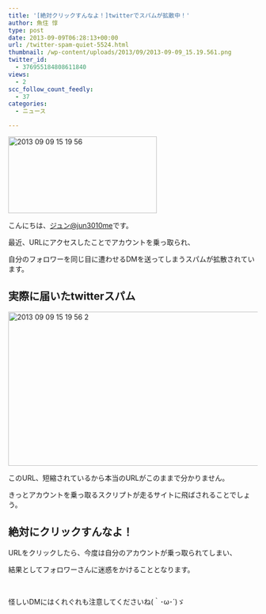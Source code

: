 ```yaml
---
title: '[絶対クリックすんなよ！]twitterでスパムが拡散中！'
author: 魚住 惇
type: post
date: 2013-09-09T06:28:13+00:00
url: /twitter-spam-quiet-5524.html
thumbnail: /wp-content/uploads/2013/09/2013-09-09_15.19.561.png
twitter_id:
  - 376955184808611840
views:
  - 2
scc_follow_count_feedly:
  - 37
categories:
  - ニュース

---
```

<img decoding="async" loading="lazy" title="2013-09-09_15.19.56.png" src="/wp-content/uploads/2013/09/2013-09-09_15.19.56.png" alt="2013 09 09 15 19 56" width="300" height="155" border="0" />

<!--more-->

こんにちは、[ジュン@jun3010me][1]です。

最近、URLにアクセスしたことでアカウントを乗っ取られ、

自分のフォロワーを同じ目に遭わせるDMを送ってしまうスパムが拡散されています。

## 実際に届いたtwitterスパム

<img decoding="async" loading="lazy" title="2013-09-09_15.19.56-2.png" src="/wp-content/uploads/2013/09/2013-09-09_15.19.56-2.png" alt="2013 09 09 15 19 56 2" width="600" height="311" border="0" /> 

このURL、短縮されているから本当のURLがこのままで分かりません。

きっとアカウントを乗っ取るスクリプトが走るサイトに飛ばされることでしょう。

## 絶対にクリックすんなよ！

URLをクリックしたら、今度は自分のアカウントが乗っ取られてしまい、

結果としてフォロワーさんに迷惑をかけることとなります。

 

怪しいDMにはくれぐれも注意してくださいね(｀･ω･´)ゞ

 [1]: https://twitter.com/jun3010me